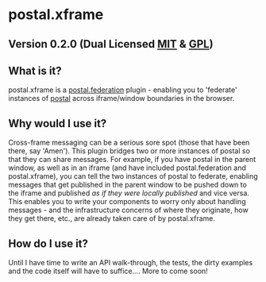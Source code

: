 # postal.xframe

## Version 0.2.0	 (Dual Licensed [MIT](http://www.opensource.org/licenses/mit-license) & [GPL](http://www.opensource.org/licenses/gpl-license))

## What is it?
postal.xframe is a [postal.federation](https://github.com/postaljs/postal.federation) plugin - enabling you to 'federate' instances of [postal](https://github.com/postaljs/postal.js) across iframe/window boundaries in the browser.

## Why would I use it?
Cross-frame messaging can be a serious sore spot (those that have been there, say 'Amen'). This plugin bridges two or more instances of postal so that they can share messages. For example, if you have postal in the parent window, as well as in an iframe (and have included postal.federation and postal.xframe), you can tell the two instances of postal to federate, enabling messages that get published in the parent window to be pushed down to the iframe and published *as if they were locally published* and vice versa. This enables you to write your components to worry only about handling messages - and the infrastructure concerns of where they originate, how they get there, etc., are already taken care of by postal.xframe.

## How do I use it?
Until I have time to write an API walk-through, the tests, the dirty examples and the code itself will have to suffice…. More to come soon!
